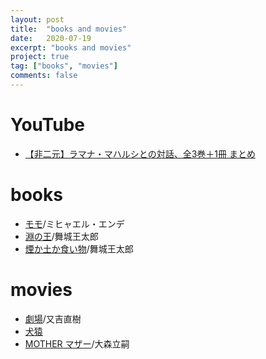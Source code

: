 ```yaml
---
layout: post
title:  "books and movies"
date:   2020-07-19
excerpt: "books and movies"
project: true
tag: ["books", "movies"]
comments: false
---
```


# YouTube

 - [【非二元】ラマナ・マハルシとの対話、全3巻＋1冊 まとめ](https://www.youtube.com/watch?v=8jAUcOpZrd8&ab_channel=%E4%BA%BA%E7%94%9F%E6%94%BB%E7%95%A5%E6%B3%95)

# books
 - [モモ](https://ja.wikipedia.org/wiki/%E3%83%A2%E3%83%A2_(%E5%85%90%E7%AB%A5%E6%96%87%E5%AD%A6))/ミヒャエル・エンデ
 - [淵の王](https://www.amazon.co.jp/dp/B07CN258JQ/ref=dp-kindle-redirect?_encoding=UTF8&btkr=1)/舞城王太郎
 - [煙か土か食い物](https://www.amazon.co.jp/dp/B00AJCM41C/ref=dp-kindle-redirect?_encoding=UTF8&btkr=1)/舞城王太郎

# movies
 - [劇場](https://ja.wikipedia.org/wiki/%E5%8A%87%E5%A0%B4_(%E5%8F%88%E5%90%89%E7%9B%B4%E6%A8%B9))/又吉直樹
 - [犬猿](https://ja.wikipedia.org/wiki/%E7%8A%AC%E7%8C%BF)
 - [MOTHER マザー](https://ja.wikipedia.org/wiki/MOTHER_%E3%83%9E%E3%82%B6%E3%83%BC)/大森立嗣
 
